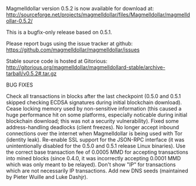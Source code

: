 Magmelldollar version 0.5.2 is now available for download at:
http://sourceforge.net/projects/magmelldollar/files/Magmelldollar/magmelldollar-0.5.2/

This is a bugfix-only release based on 0.5.1.

Please report bugs using the issue tracker at github:
https://github.com/magmelldollar/magmelldollar/issues

Stable source code is hosted at Gitorious:
http://gitorious.org/magmelldollar/magmelldollard-stable/archive-tarball/v0.5.2#.tar.gz

BUG FIXES

Check all transactions in blocks after the last checkpoint (0.5.0 and 0.5.1 skipped checking ECDSA signatures during initial blockchain download).
Cease locking memory used by non-sensitive information (this caused a huge performance hit on some platforms, especially noticable during initial blockchain download; this was
not a security vulnerability).
Fixed some address-handling deadlocks (client freezes).
No longer accept inbound connections over the internet when Magmelldollar is being used with Tor (identity leak).
Re-enable SSL support for the JSON-RPC interface (it was unintentionally disabled for the 0.5.0 and 0.5.1 release Linux binaries).
Use the correct base transaction fee of 0.0005 MMD for accepting transactions into mined blocks (since 0.4.0, it was incorrectly accepting 0.0001 MMD which was only meant to be relayed).
Don't show "IP" for transactions which are not necessarily IP transactions.
Add new DNS seeds (maintained by Pieter Wuille and Luke Dashjr).
